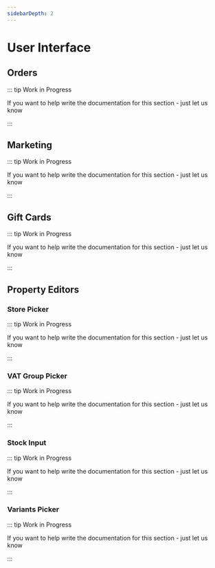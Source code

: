 ```yaml
---
sidebarDepth: 2
---
```

# User Interface

## Orders

::: tip Work in Progress

If you want to help write the documentation for this section - just let us know 

:::

## Marketing

::: tip Work in Progress

If you want to help write the documentation for this section - just let us know 

:::

## Gift Cards

::: tip Work in Progress

If you want to help write the documentation for this section - just let us know 

:::

## Property Editors

### Store Picker

::: tip Work in Progress

If you want to help write the documentation for this section - just let us know 

:::

### VAT Group Picker

::: tip Work in Progress

If you want to help write the documentation for this section - just let us know 

:::

### Stock Input

::: tip Work in Progress

If you want to help write the documentation for this section - just let us know 

:::

### Variants Picker

::: tip Work in Progress

If you want to help write the documentation for this section - just let us know 

:::